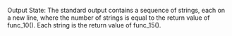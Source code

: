 Output State: The standard output contains a sequence of strings, each on a new line, where the number of strings is equal to the return value of func_10(). Each string is the return value of func_15().